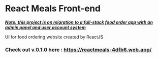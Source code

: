 # React Meals Front-end

**_<ins>Note: this project is on migration to a full-stack food order app with an admin panel and user account system</ins>_**

UI for food ordering website created by ReactJS

### Check out v.0.1.0 here : https://reactmeals-4dfb6.web.app/
